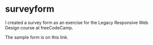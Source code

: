 # surveyform
I created a survey form as an exercise for the Legacy Responsive Web Design course at freeCodeCamp.

The sample form is on this link.

